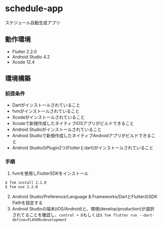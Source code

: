 # schedule-app
スケジュール自動生成アプリ

## 動作環境
- Flutter 2.2.0  
- Android Studio 4.2 
- Xcode 12.4  

## 環境構築
### 前提条件
- Dartがインストールされていること
- fvmがインストールされていること
- Xcodeがインストールされていること
- Xcodeで新規作成したネイティブiOSアプリがビルドできること
- Android Studioがインストールされていること
- Android Studioで新規作成したネイティブAndroidアプリがビルドできること
- Android StudioのPlugin2つ(Flutterとdart)がインストールされていること

### 手順
1. fvmを使用しFlutterSDKをインストール
```
$ fvm install 2.2.0
$ fvm use 2.2.0
```
2. Android Studio/Preference/Language & Frameworks/DartとFlutterのSDK Pathを設定する
3. Android Studioの端末(iOS/Android)と、環境(develop/production)が選択されてることを確認し、`control + D`もしくは`$ fvm flutter run --dart-define=FLAVOR=development`
